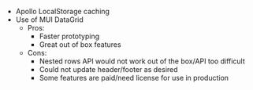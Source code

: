 - Apollo LocalStorage caching
- Use of MUI DataGrid
  - Pros:
    - Faster prototyping
    - Great out of box features
  - Cons:
    - Nested rows API would not work out of the box/API too difficult
    - Could not update header/footer as desired
    - Some features are paid/need license for use in production
